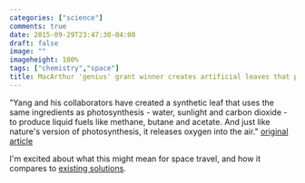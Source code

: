 ```yaml
---
categories: ["science"]
comments: true
date: 2015-09-29T23:47:30-04:00
draft: false
image: ""
imageheight: 100%
tags: ["chemistry","space"]
title: MacArthur 'genius' grant winner creates artificial leaves that photosynthesize
---
```


"Yang and his collaborators have created a synthetic leaf that uses the same ingredients as photosynthesis - water, sunlight and carbon dioxide - to produce liquid fuels like methane, butane and acetate. And just like nature's version of photosynthesis, it releases oxygen into the air." [original article](http://www.latimes.com/science/sciencenow/la-sci-sn-peidong-yang-macarthur-genius-award-20150928-story.html)<!--more-->

I'm excited about what this might mean for space travel, and how it compares to [existing solutions](http://science.howstuffworks.com/oxygen-made-aboard-spacecraft.htm).